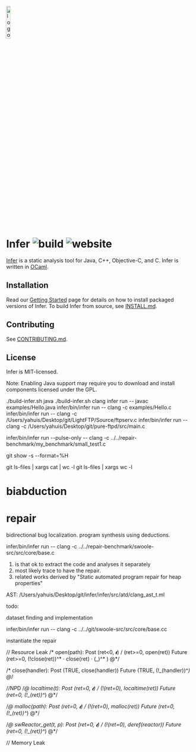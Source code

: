 <img src="website/static/img/logo.png" alt="logo" width="15%" />

# Infer ![build](https://github.com/facebook/infer/actions/workflows/install.yml/badge.svg) ![website](https://github.com/facebook/infer/actions/workflows/deploy.yml/badge.svg)

[Infer](http://fbinfer.com/) is a static analysis tool for Java,
C++, Objective-C, and C. Infer is written in [OCaml](https://ocaml.org/).

## Installation

Read our [Getting
Started](http://fbinfer.com/docs/getting-started) page for
details on how to install packaged versions of Infer. To build Infer
from source, see [INSTALL.md](./INSTALL.md).

## Contributing

See [CONTRIBUTING.md](./CONTRIBUTING.md).

## License

Infer is MIT-licensed.

Note: Enabling Java support may require you to download and install 
components licensed under the GPL.



./build-infer.sh java
./build-infer.sh clang
infer run -- javac examples/Hello.java
infer/bin/infer run -- clang -c examples/Hello.c  
infer/bin/infer run -- clang -c /Users/yahuis/Desktop/git/LightFTP/Source/ftpserv.c
infer/bin/infer run -- clang -c /Users/yahuis/Desktop/git/pure-ftpd/src/main.c



infer/bin/infer run --pulse-only -- clang -c ../../repair-benchmark/my_benchmark/small_test1.c


git show -s --format=%H

git ls-files | xargs cat | wc -l
git ls-files | xargs wc -l

# biabduction 
# repair 

bidirectional bug localization. 
program synthesis using deductions. 



infer/bin/infer run -- clang -c ../../repair-benchmark/swoole-src/src/core/base.c


1. is that ok to extract the code and analyses it separately 
2. most likely trace to have the repair. 
3. related works derived by "Static automated program repair for heap properties"



AST: 
/Users/yahuis/Desktop/git/infer/infer/src/atd/clang_ast_t.ml


todo:

dataset finding and implementation 

infer/bin/infer run -- clang -c ../../git/swoole-src/src/core/base.cc


instantiate the repair 


// Resource Leak
/* open(path): 
    Post (ret<0, 𝝐) \/ (ret>=0, open(ret))
    Future (ret>=0, (!close(ret))^* · close(ret) · (_)^* )  @*/


/* close(handler): 
    Post (TRUE, close(handler)) 
    Future  (TRUE, (!_(handler))^*)  @*/


//NPD
/*@ localtime(t): 
    Post (ret=0, 𝝐) \/ (!(ret=0), localtime(ret)) 
    Future  (ret=0, (!_(ret))^*)  @*/


/*@ malloc(path): 
    Post (ret=0, 𝝐) \/ (!(ret=0), malloc(ret))
    Future  (ret=0, (!_(ret))^*)  @*/


/*@ swReactor_get(t, p): 
    Post (ret=0, 𝝐) \/ (!(ret=0), deref(reactor)) 
    Future  (ret=0, (!_(ret))^*)  @*/

// Memory Leak